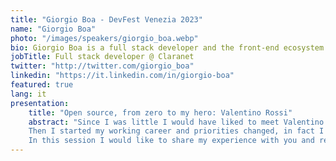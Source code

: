```yaml
---
title: "Giorgio Boa - DevFest Venezia 2023"
name: "Giorgio Boa"
photo: "/images/speakers/giorgio_boa.webp"
bio: Giorgio Boa is a full stack developer and the front-end ecosystem is his passion. He started to develop applications in 2006 and in 2012 he falls in love with JavaScript. He is also active in open source ecosystem, he loves learn and studies new things. He is very ambitious and he tries to improve himself every day.
jobTitle: Full stack developer @ Claranet
twitter: "http://twitter.com/giorgio_boa"
linkedin: "https://it.linkedin.com/in/giorgio-boa"
featured: true
lang: it
presentation:
    title: "Open source, from zero to my hero: Valentino Rossi"
    abstract: "Since I was little I would have liked to meet Valentino Rossi, but there was never the chance to meet him.<br><br>
    Then I started my working career and priorities changed, in fact I am a developer and in my free time I have been contributing to open source for years.<br><br>
    In this session I would like to share my experience with you and reveal how I finally met my idol thanks to open source."
---
```

